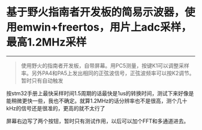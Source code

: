 # 基于野火指南者开发板的简易示波器，使用emwin+freertos，用片上adc采样，最高1.2MHz采样

***

> 使用野火的指南者开发板，自带屏幕。用PC5测量，按键K1可以调整采样率。另外PA4和PA5上发出相同的正弦波信号，正弦波频率可以按K2调节。暂时只有自动触发

按stm32手册上最快采样时间1.5周期的话最快是1us的转换时间，测试下来好像是能稍微更快一些，我也不确定。就算1.2MHz的话分辨率也不是很高，测个几十kHz的信号还是很准的，更高的就不太行了

屏幕右边写了两个按钮，暂时只有测试作用，以后可以加个FFT和多通道进去。

